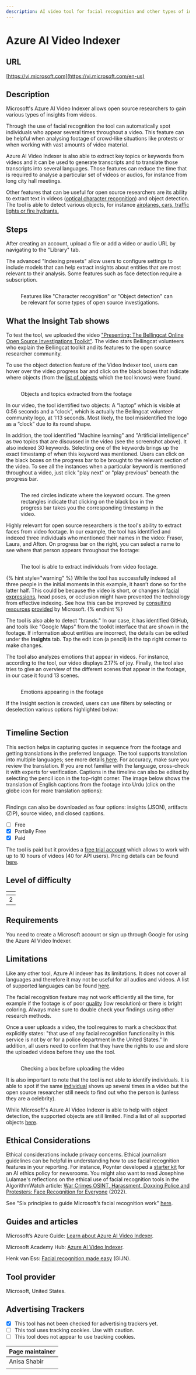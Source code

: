 ```yaml
---
description: AI video tool for facial recognition and other types of insights.
---
```


# Azure AI Video Indexer

## URL

[https://vi.microsoft.com](https://vi.microsoft.com/en-us)

## Description

Microsoft's Azure AI Video Indexer allows open source researchers to gain various types of insights from videos.

Through the use of facial recognition the tool can automatically spot individuals who appear several times throughout a video. This feature can be helpful when analysing footage of crowd-like situations like protests or when working with vast amounts of video material.&#x20;

Azure AI Video Indexer is also able to extract key topics or keywords from videos and it can be used to generate transcripts and to translate those transcripts into several languages. Those features can reduce the time that is required to analyse a particular set of videos or audios, for instance from long city hall meetings.&#x20;

Other features that can be useful for open source researchers are its ability to extract text in videos ([optical character recognition](https://learn.microsoft.com/en-us/azure/azure-video-indexer/ocr-insight)) and object detection. The tool is able to detect various objects, for instance [airplanes, cars, traffic lights or fire hydrants.](https://learn.microsoft.com/en-us/azure/azure-video-indexer/object-detection-insight)

## Steps

After creating an account, upload a file or add a video or audio URL by navigating to the "Library" tab.&#x20;

The advanced "Indexing presets" allow users to configure settings to include models that can help extract insights about entities that are most relevant to their analysis. Some features such as face detection require a subscription.

<figure><img src=".gitbook/assets/Azure step 2.png" alt=""><figcaption><p>Features like "Character recognition" or "Object detection" can be relevant for some types of open source investigations.</p></figcaption></figure>

## What the Insight Tab shows

To test the tool, we uploaded the video ["Presenting: The Bellingcat Online Open Source Investigations Toolkit"](https://www.youtube.com/watch?v=-Y3GQ6mSGqM). The video stars Bellingcat volunteers who explain the Bellingcat toolkit and its features to the open source researcher community.

To use the object detection feature of the Video Indexer tool, users can hover over the video progress bar and click on the black boxes that indicate where objects (from the [list of objects](https://learn.microsoft.com/en-us/azure/azure-video-indexer/object-detection-insight) which the tool knows) were found.&#x20;

<figure><img src=".gitbook/assets/Screenshot 2025-01-26 at 12.05.15 AM.png" alt=""><figcaption><p>Objects and topics extracted from the footage</p></figcaption></figure>

In our video, the tool identified two objects: A “laptop” which is visible at 0:56 seconds and a “clock”, which is actually the Bellingcat volunteer community logo, at 1:13 seconds. Most likely, the tool misidentified the logo as a “clock” due to its round shape.

In addition, the tool identified "Machine learning" and "Artificial intelligence" as two topics that are discussed in the video (see the screenshot above). It also indexed 30 keywords. Selecting one of the keywords brings up the exact timestamp of when this keyword was mentioned. Users can click on the black boxes on the progress bar to be brought to the relevant section of the video. To see all the instances when a particular keyword is mentioned throughout a video, just click "play next" or "play previous" beneath the progress bar.

<figure><img src=".gitbook/assets/Keywords screenshot.png" alt=""><figcaption><p>The red circles indicate where the keyword occurs. The green rectangles indicate that clicking on the black box in the progress bar takes you the corresponding timestamp in the video.</p></figcaption></figure>

Highly relevant for open source researchers is the tool's ability to extract faces from video footage. In our example, the tool has identified and indexed three individuals who mentioned their names in the video: Fraser, Laura, and Afton. On progress bar on the right, you can select a name to see where that person appears throughout the footage:

<figure><img src=".gitbook/assets/Screenshot 2025-01-25 at 9.49.09 PM.png" alt=""><figcaption><p>The tool is able to extract individuals from video footage.</p></figcaption></figure>

{% hint style="warning" %}
While the tool has successfully indexed all three people in the initial moments in this example, it hasn’t done so for the latter half. This could be because the video is short, or changes in [facial expressions](https://www.researchgate.net/publication/374738467_Face_Recognition_Challenges_and_Solutions_using_Machine_Learning), head poses, or occlusion might have prevented the technology from effective indexing. See how this can be improved by [consulting](https://learn.microsoft.com/en-us/azure/azure-video-indexer/face-grouping-how-to?utm_source=chatgpt.com) [resources](https://learn.microsoft.com/en-us/azure/azure-video-indexer/customize-person-model-how-to?tabs=customizewebportal) [provided](https://learn.microsoft.com/en-us/azure/azure-video-indexer/customize-person-model-how-to?tabs=customizewebportal) by Microsoft.
{% endhint %}

The tool is also able to detect "brands." In our case, it has identified GitHub, and tools like "Google Maps" from the toolkit interface that are shown in the footage. If information about entities are incorrect, the details can be edited under the **Insights** tab. Tap the edit icon (a pencil) in the top right corner to make changes.

The tool also analyzes emotions that appear in videos. For instance, according to the tool, our video displays 2.17% of joy. Finally,  the tool also tries to give an overview of the different scenes that appear in the footage, in our case it found 13 scenes.

<figure><img src=".gitbook/assets/Screenshot 2025-01-25 at 11.07.51 PM.png" alt=""><figcaption><p>Emotions appearing in the footage</p></figcaption></figure>

If the Insight section is crowded, users can use filters by selecting or deselection various options highlighted below:

<figure><img src=".gitbook/assets/Screenshot 2025-01-26 at 12.00.51 AM.png" alt=""><figcaption></figcaption></figure>

## Timeline Section

This section helps in capturing quotes in sequence from the footage and getting translations in the preferred language. The tool supports translation into multiple languages; see more details[ here](https://learn.microsoft.com/en-us/azure/azure-video-indexer/language-support). For accuracy, make sure you review the translation. If you are not familiar with the language, cross-check it with experts for verification. Captions in the timeline can also be edited by selecting the pencil icon in the top-right corner. The image below shows the translation of English captions from the footage into Urdu (click on the globe icon for more translation options):

<figure><img src=".gitbook/assets/Screenshot 2025-01-25 at 11.34.04 PM.png" alt=""><figcaption></figcaption></figure>

Findings can also be downloaded as four options: insights (JSON), artifacts (ZIP), source video, and closed captions.

* [ ] Free
* [x] Partially Free
* [x] Paid

The tool is paid but it provides a [free trial account](https://azure.microsoft.com/en-us/pricing/details/video-indexer/#pricing) which allows to work with up to 10 hours of videos (40 for API users). Pricing details can be found [here](https://azure.microsoft.com/en-us/pricing/details/video-indexer/).

## Level of difficulty

<table><thead><tr><th data-type="rating" data-max="5"></th></tr></thead><tbody><tr><td>2</td></tr></tbody></table>

## Requirements

You need to create a Microsoft account or sign up through Google for using the Azure AI Video Indexer.&#x20;

## Limitations

Like any other tool, Azure AI indexer has its limitations. It does not cover all languages and therefore it may not be useful for all audios and videos. A list of supported languages can be found [here](https://learn.microsoft.com/en-us/azure/azure-video-indexer/language-support).&#x20;

The facial recognition feature may not work efficiently all the time, for example if the footage is of poor [quality](https://www.researchgate.net/publication/374738467_Face_Recognition_Challenges_and_Solutions_using_Machine_Learning) (low resolution) or there is bright coloring. Always make sure to double check your findings using other research methods.&#x20;

Once a user uploads a video, the tool requires to mark a checkbox that explicitly states: "that use of any facial recognition functionality in this service is not by or for a police department in the United States." In addition, all users need to confirm that they have the rights to use and store the uploaded videos before they use the tool.

<figure><img src=".gitbook/assets/Screenshot 2025-01-26 at 12.20.25 AM.png" alt=""><figcaption><p>Checking a box before uploading the video</p></figcaption></figure>

It is also important to note that the tool is not able to identify individuals. It is able to spot if the same [individual](https://learn.microsoft.com/en-us/azure/azure-video-indexer/face-detection-insight) shows up several times in a video but the open source researcher still needs to find out who the person is (unless they are a celebrity).

While Microsoft's Azure AI Video Indexer is able to help with object detection, the supported objects are still limited. Find a list of all supported objects [here](https://learn.microsoft.com/en-us/azure/azure-video-indexer/object-detection-insight).

## Ethical Considerations

Ethical considerations include privacy concerns. Ethical journalism guidelines can be helpful in understanding how to use facial recognition features in your reporting. For instance, Poynter developed a [starter kit](https://www.poynter.org/ethics-trust/2024/how-to-create-newsroom-artificial-intelligence-ethics-policy/) for an AI ethics policy for newsrooms. You might also want to read Josephine Lulamae's reflections on the ethical use of facial recognition tools in the AlgorithmWatch article: [War Crimes OSINT, Harassment, Doxxing Police and Protesters: Face Recognition for Everyone](https://algorithmwatch.org/en/face-recognition-for-everyone/) (2022).

See "Six principles to guide Microsoft’s facial recognition work" [here](https://blogs.microsoft.com/on-the-issues/2018/12/17/six-principles-to-guide-microsofts-facial-recognition-work/).

## Guides and articles

Microsoft’s Azure Guide: [Learn about Azure AI Video Indexer](https://learn.microsoft.com/en-us/azure/azure-video-indexer/).

Microsoft Academy Hub: [Azure AI Video Indexer](https://www.youtube.com/watch?v=wssVLlLGeyU).

Henk van Ess: [Facial recognition made easy](https://gijn.org/resource/facial-recognition-made-easy/) (GIJN).

## Tool provider

Microsoft, United States.

## Advertising Trackers

* [x] This tool has not been checked for advertising trackers yet.
* [ ] This tool uses tracking cookies. Use with caution.
* [ ] This tool does not appear to use tracking cookies.

| Page maintainer |
| --------------- |
| Anisa Shabir    |
|                 |
